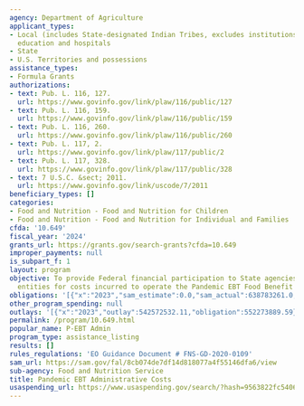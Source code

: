 ```yaml
---
agency: Department of Agriculture
applicant_types:
- Local (includes State-designated Indian Tribes, excludes institutions of higher
  education and hospitals
- State
- U.S. Territories and possessions
assistance_types:
- Formula Grants
authorizations:
- text: Pub. L. 116, 127.
  url: https://www.govinfo.gov/link/plaw/116/public/127
- text: Pub. L. 116, 159.
  url: https://www.govinfo.gov/link/plaw/116/public/159
- text: Pub. L. 116, 260.
  url: https://www.govinfo.gov/link/plaw/116/public/260
- text: Pub. L. 117, 2.
  url: https://www.govinfo.gov/link/plaw/117/public/2
- text: Pub. L. 117, 328.
  url: https://www.govinfo.gov/link/plaw/117/public/328
- text: 7 U.S.C. &sect; 2011.
  url: https://www.govinfo.gov/link/uscode/7/2011
beneficiary_types: []
categories:
- Food and Nutrition - Food and Nutrition for Children
- Food and Nutrition - Food and Nutrition for Individual and Families
cfda: '10.649'
fiscal_year: '2024'
grants_url: https://grants.gov/search-grants?cfda=10.649
improper_payments: null
is_subpart_f: 1
layout: program
objective: To provide Federal financial participation to State agencies and local
  entities for costs incurred to operate the Pandemic EBT Food Benefit Program (P-EBT).
obligations: '[{"x":"2023","sam_estimate":0.0,"sam_actual":638783261.0,"usa_spending_actual":490867153.74},{"x":"2024","sam_estimate":0.0,"sam_actual":18087377.0,"usa_spending_actual":-29311053.9},{"x":"2025","sam_estimate":0.0,"sam_actual":0.0,"usa_spending_actual":-61786088.39}]'
other_program_spending: null
outlays: '[{"x":"2023","outlay":542572532.11,"obligation":552273889.59},{"x":"2024","outlay":0.0,"obligation":0.0},{"x":"2025","outlay":0.0,"obligation":0.0}]'
permalink: /program/10.649.html
popular_name: P-EBT Admin
program_type: assistance_listing
results: []
rules_regulations: 'EO Guidance Document # FNS-GD-2020-0109'
sam_url: https://sam.gov/fal/8cb074de7df14d818077a4f55146dfa6/view
sub-agency: Food and Nutrition Service
title: Pandemic EBT Administrative Costs
usaspending_url: https://www.usaspending.gov/search/?hash=9563822fc54064c9fb36aacf6b05ac3a
---
```

